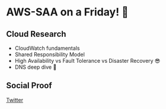 # AWS-SAA on a Friday! 🎊

## Cloud Research

* CloudWatch fundamentals
* Shared Responsibility Model
* High Availability vs Fault Tolerance vs Disaster Recovery 😎
* DNS deep dive 🤯

## Social Proof

[Twitter](https://twitter.com/_notwaving/status/1375560954142986241?s=20)
